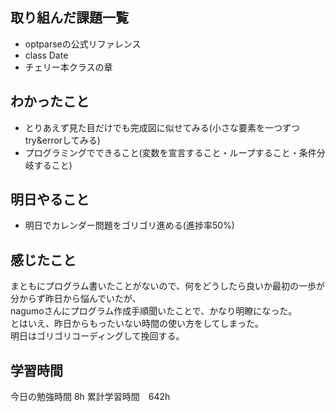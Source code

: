 ## 取り組んだ課題一覧
- optparseの公式リファレンス
- class Date
- チェリー本クラスの章

## わかったこと
- とりあえず見た目だけでも完成図に似せてみる(小さな要素を一つずつtry&errorしてみる)
- プログラミングでできること(変数を宣言すること・ループすること・条件分岐すること)

## 明日やること
- 明日でカレンダー問題をゴリゴリ進める(進捗率50%)

## 感じたこと
まともにプログラム書いたことがないので、何をどうしたら良いか最初の一歩が分からず昨日から悩んでいたが、<br>
nagumoさんにプログラム作成手順聞いたことで、かなり明瞭になった。<br>
とはいえ、昨日からもったいない時間の使い方をしてしまった。<br>
明日はゴリゴリコーディングして挽回する。
## 学習時間
今日の勉強時間 8h
累計学習時間　642h